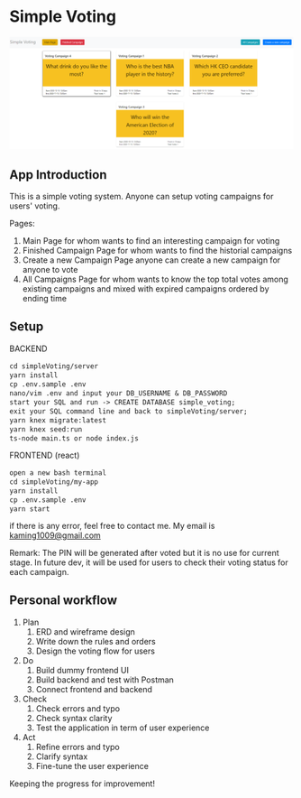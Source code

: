# Simple Voting
![](images/mainpage.png)
## App Introduction
This is a simple voting system.  Anyone can setup voting campaigns for users' voting.

Pages:
1. Main Page
   for whom wants to find an interesting campaign for voting
2. Finished Campaign Page
   for whom wants to find the historial campaigns
3. Create a new Campaign Page
   anyone can create a new campaign for anyone to vote
4. All Campaigns Page
   for whom wants to know the top total votes among existing campaigns and mixed with expired campaigns ordered by ending time 

## Setup

BACKEND
```
cd simpleVoting/server
yarn install
cp .env.sample .env
nano/vim .env and input your DB_USERNAME & DB_PASSWORD
start your SQL and run -> CREATE DATABASE simple_voting;
exit your SQL command line and back to simpleVoting/server;
yarn knex migrate:latest
yarn knex seed:run
ts-node main.ts or node index.js
```

FRONTEND (react)
```
open a new bash terminal
cd simpleVoting/my-app
yarn install
cp .env.sample .env
yarn start
```
if there is any error, feel free to contact me. My email is kaming1009@gmail.com

Remark: 
The PIN will be generated after voted but it is no use for current stage.  In future dev, it will be used for users to check their voting status for each campaign.

## Personal workflow
1. Plan
   1. ERD and wireframe design
   2. Write down the rules and orders
   3. Design the voting flow for users
2. Do
   1. Build dummy frontend UI
   2. Build backend and test with Postman
   3. Connect frontend and backend
3. Check
   1. Check errors and typo
   2. Check syntax clarity
   3. Test the application in term of user experience
4. Act
   1. Refine errors and typo
   2. Clarify syntax
   3. Fine-tune the user experience

Keeping the progress for improvement!


